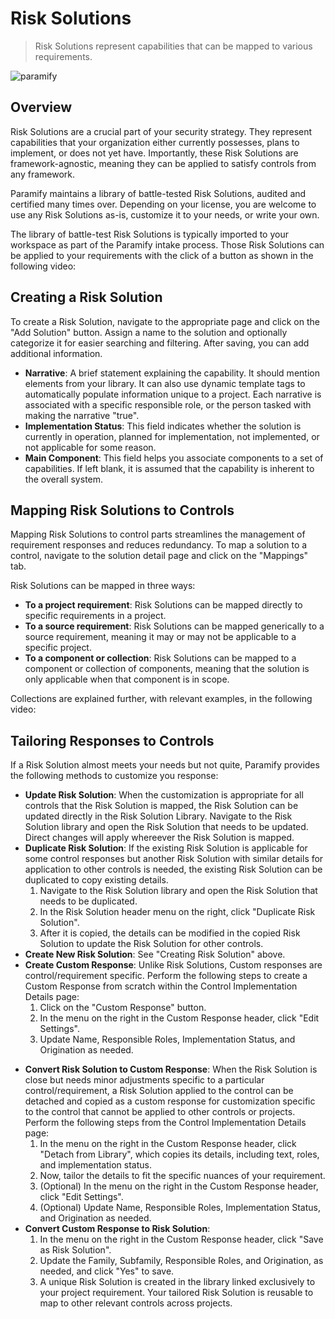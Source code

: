 # Risk Solutions

> Risk Solutions represent capabilities that can be mapped to various requirements.

![paramify](/assets/hero-shield.png)

## Overview

Risk Solutions are a crucial part of your security strategy. They represent capabilities that your organization either currently possesses, plans to implement, or does not yet have. Importantly, these Risk Solutions are framework-agnostic, meaning they can be applied to satisfy controls from any framework.

Paramify maintains a library of battle-tested Risk Solutions, audited and certified many times over. Depending on your license, you are welcome to use any Risk Solutions as-is, customize it to your needs, or write your own. 

The library of battle-test Risk Solutions is typically imported to your workspace as part of the Paramify intake process.  Those Risk Solutions can be applied to your requirements with the click of a button as shown in the following video:

<YouTube src="https://www.youtube.com/embed/vu-kwZK65nM?si=PTgY39w8fN7Xf3KL"/>

## Creating a Risk Solution

To create a Risk Solution, navigate to the appropriate page and click on the "Add Solution" button. Assign a name to the solution and optionally categorize it for easier searching and filtering. After saving, you can add additional information.

- **Narrative**: A brief statement explaining the capability. It should mention elements from your library. It can also use dynamic template tags to automatically populate information unique to a project. Each narrative is associated with a specific responsible role, or the person tasked with making the narrative "true".
- **Implementation Status**: This field indicates whether the solution is currently in operation, planned for implementation, not implemented, or not applicable for some reason.
- **Main Component**: This field helps you associate components to a set of capabilities. If left blank, it is assumed that the capability is inherent to the overall system.

## Mapping Risk Solutions to Controls

Mapping Risk Solutions to control parts streamlines the management of requirement responses and reduces redundancy. To map a solution to a control, navigate to the solution detail page and click on the "Mappings" tab.

Risk Solutions can be mapped in three ways:

- **To a project requirement**: Risk Solutions can be mapped directly to specific requirements in a project.
- **To a source requirement**: Risk Solutions can be mapped generically to a source requirement, meaning it may or may not be applicable to a specific project.
- **To a component or collection**: Risk Solutions can be mapped to a component or collection of components, meaning that the solution is only applicable when that component is in scope.

Collections are explained further, with relevant examples, in the following video:

<YouTube src="https://www.youtube.com/embed/MYZCtGMf8mg?si=yAB-26QjaV9WxokV"/>

## Tailoring Responses to Controls

If a Risk Solution almost meets your needs but not quite, Paramify provides the following methods to customize you response:

- **Update Risk Solution**: When the customization is appropriate for all controls that the Risk Solution is mapped, the Risk Solution can be updated directly in the Risk Solution Library. Navigate to the Risk Solution library and open the Risk Solution that needs to be updated. Direct changes will apply whereever the Risk Solution is mapped.
- **Duplicate Risk Solution**: If the existing Risk Solution is applicable for some control responses but another Risk Solution with similar details for application to other controls is needed, the existing Risk Solution can be duplicated to copy existing details.
  1. Navigate to the Risk Solution library and open the Risk Solution that needs to be duplicated.
  2. In the Risk Solution header menu on the right, click "Duplicate Risk Solution".
  3. After it is copied, the details can be modified in the copied Risk Solution to update the Risk Solution for other controls.
- **Create New Risk Solution**: See "Creating Risk Solution" above.
- **Create Custom Response**: Unlike Risk Solutions, Custom responses are control/requirement specific. Perform the following steps to create a Custom Response from scratch within the Control Implementation Details page:
  1. Click on the "Custom Response" button.
  2. In the menu on the right in the Custom Response header, click "Edit Settings".
  3. Update Name, Responsible Roles, Implementation Status, and Origination as needed.

<YouTube src="https://www.youtube.com/embed/0LdBlWudx9s?si=wJ9O4ejJ0tyxYCV7"/>

- **Convert Risk Solution to Custom Response**: When the Risk Solution is close but needs minor adjustments specific to a particular control/requirement, a Risk Solution applied to the control can be detached and copied as a custom response for customization specific to the control that cannot be applied to other controls or projects. Perform the following steps from the Control Implementation Details page:
  1. In the menu on the right in the Custom Response header, click "Detach from Library", which copies its details, including text, roles, and implementation status.
  2. Now, tailor the details to fit the specific nuances of your requirement.
  3. (Optional) In the menu on the right in the Custom Response header, click "Edit Settings".
  4. (Optional) Update Name, Responsible Roles, Implementation Status, and Origination as needed.
- **Convert Custom Response to Risk Solution**:
  1. In the menu on the right in the Custom Response header, click "Save as Risk Solution".
  2. Update the Family, Subfamily, Responsible Roles, and Origination, as needed, and click "Yes" to save.
  3. A unique Risk Solution is created in the library linked exclusively to your project requirement. Your tailored Risk Solution is reusable to map to other relevant controls across projects.

<YouTube src="https://www.youtube.com/embed/geDlTsawTQ0?si=cl1ZVPC96etRHIGT"/>
